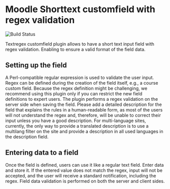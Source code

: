 # Moodle Shorttext customfield with regex validation
![Build Status](https://github.com/benyovszky/moodle-customfield_textregex/actions/workflows/gha.yml/badge.svg?branch=main)

Textregex customfield plugin allows to have a short text input field with regex validation. Enabling to ensure a valid format of the field data.

## Setting up the field
A Perl-compatible regular expression is used to validate the user input. Regex can be defined during the creation of the field itself, e.g., a course custom field. Because the regex definition might be challenging, we recommend using this plugin only if you can restrict the new field definitions to expert users. The plugin performs a regex validation on the server side when saving the field. Please add a detailed description for the field that explains the rules in a human-readable form, as most of the users will not understand the regex and, therefore, will be unable to correct their input unless you have a good description. For multi-language sites, currently, the only way to provide a translated description is to use a multilang filter on the site and provide a description in all used languages in the description field.

## Entering data to a field
Once the field is defined, users can use it like a regular text field. Enter data and store it. If the entered value does not match the regex, input will not be accepted, and the user will receive a standard notification, including the regex. Field data validation is performed on both the server and client sides.
